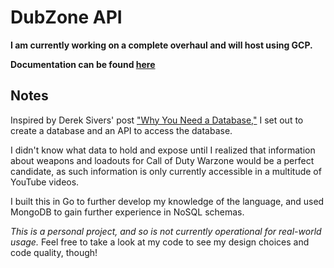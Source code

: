 # DubZone API

**I am currently working on a complete overhaul and will host using GCP.**

**Documentation can be found [here](https://documenter.getpostman.com/view/16702128/UVR8o7Yu)**

## Notes

Inspired by Derek Sivers' post ["Why You Need a Database,"](https://sive.rs/dbt) I set out to create a database and an API to access the database. 

I didn't know what data to hold and expose until I realized that information about weapons and loadouts for Call of Duty Warzone would be a perfect candidate, as such information is only currently accessible in a multitude of YouTube videos.

I built this in Go to further develop my knowledge of the language, and used MongoDB to gain further experience in NoSQL schemas.

_This is a personal project, and so is not currently operational for real-world usage._ Feel free to take a look at my code to see my design choices and code quality, though! 
